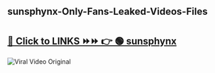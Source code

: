 
 ## sunsphynx-Only-Fans-Leaked-Videos-Files

# <h2><a href="https://mediaupload.pro?sunsphynx">🔗 Click to LINKS ⏩⏩ 👉 🟢 sunsphynx </a></h2>

<a href="https://mediaupload.pro?sunsphynx" rel="nofollow" data-target="animated-image.originalLink"><img src="https://i.ibb.co.com/xMMVF88/686577567.gif" alt="Viral Video Original" style="max-width: 100%; display: inline-block;" data-target="animated-image.originalImage"></a>